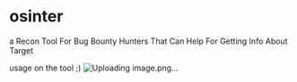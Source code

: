 # osinter

a Recon Tool For Bug Bounty Hunters That Can Help For Getting Info About Target

usage on the tool ;) 
![Uploading image.png…]()

